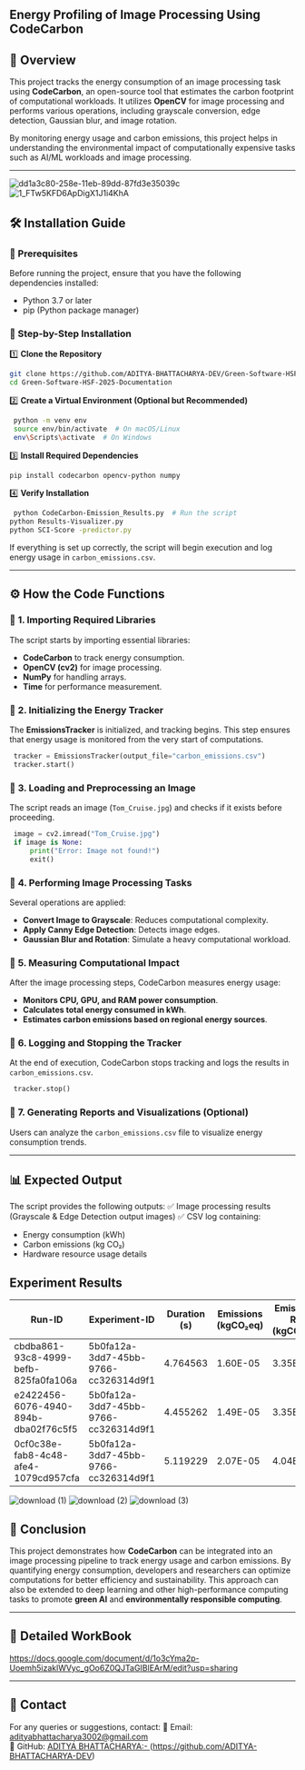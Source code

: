 ## Energy Profiling of Image Processing Using CodeCarbon

## 📌 Overview
This project tracks the energy consumption of an image processing task using **CodeCarbon**, an open-source tool that estimates the carbon footprint of computational workloads. It utilizes **OpenCV** for image processing and performs various operations, including grayscale conversion, edge detection, Gaussian blur, and image rotation.

By monitoring energy usage and carbon emissions, this project helps in understanding the environmental impact of computationally expensive tasks such as AI/ML workloads and image processing.

---

![dd1a3c80-258e-11eb-89dd-87fd3e35039c](https://github.com/user-attachments/assets/fd5ab1bc-a473-47a1-8f2d-f8de93a791c5)
![1_FTw5KFD6ApDigX1J1i4KhA](https://github.com/user-attachments/assets/57539772-34b4-4c49-b449-9d72bfe10e81)


## 🛠 Installation Guide

### 🔹 Prerequisites
Before running the project, ensure that you have the following dependencies installed:

- Python 3.7 or later
- pip (Python package manager)

### 🔹 Step-by-Step Installation

1️⃣ **Clone the Repository**
```bash
git clone https://github.com/ADITYA-BHATTACHARYA-DEV/Green-Software-HSF-2025-Documentation.git
cd Green-Software-HSF-2025-Documentation
```

2️⃣ **Create a Virtual Environment (Optional but Recommended)**
```bash
 python -m venv env
 source env/bin/activate  # On macOS/Linux
 env\Scripts\activate  # On Windows
```

3️⃣ **Install Required Dependencies**
```bash
pip install codecarbon opencv-python numpy

```

4️⃣ **Verify Installation**
```bash
 python CodeCarbon-Emission_Results.py  # Run the script
python Results-Visualizer.py
python SCI-Score -predictor.py
```
If everything is set up correctly, the script will begin execution and log energy usage in `carbon_emissions.csv`.

---

## ⚙️ How the Code Functions

### 🔸 **1. Importing Required Libraries**
The script starts by importing essential libraries:
- **CodeCarbon** to track energy consumption.
- **OpenCV (cv2)** for image processing.
- **NumPy** for handling arrays.
- **Time** for performance measurement.

### 🔸 **2. Initializing the Energy Tracker**
The **EmissionsTracker** is initialized, and tracking begins. This step ensures that energy usage is monitored from the very start of computations.
```python
 tracker = EmissionsTracker(output_file="carbon_emissions.csv")
 tracker.start()
```

### 🔸 **3. Loading and Preprocessing an Image**
The script reads an image (`Tom_Cruise.jpg`) and checks if it exists before proceeding.
```python
 image = cv2.imread("Tom_Cruise.jpg")
 if image is None:
     print("Error: Image not found!")
     exit()
```

### 🔸 **4. Performing Image Processing Tasks**
Several operations are applied:
- **Convert Image to Grayscale**: Reduces computational complexity.
- **Apply Canny Edge Detection**: Detects image edges.
- **Gaussian Blur and Rotation**: Simulate a heavy computational workload.

### 🔸 **5. Measuring Computational Impact**
After the image processing steps, CodeCarbon measures energy usage:
- **Monitors CPU, GPU, and RAM power consumption**.
- **Calculates total energy consumed in kWh**.
- **Estimates carbon emissions based on regional energy sources**.

### 🔸 **6. Logging and Stopping the Tracker**
At the end of execution, CodeCarbon stops tracking and logs the results in `carbon_emissions.csv`.
```python
 tracker.stop()
```

### 🔸 **7. Generating Reports and Visualizations (Optional)**
Users can analyze the `carbon_emissions.csv` file to visualize energy consumption trends.

---

## 📊 Expected Output
The script provides the following outputs:
✅ Image processing results (Grayscale & Edge Detection output images)
✅ CSV log containing:
- Energy consumption (kWh)
- Carbon emissions (kg CO₂)
- Hardware resource usage details

## Experiment Results

| Run-ID                                  | Experiment-ID                          | Duration (s) | Emissions (kgCO₂eq) | Emissions-Rate (kgCO₂eq/s) | CPU Power (W) | RAM Power (W) | CPU Energy (kWh) | RAM Energy (kWh) | Energy Consumed (kWh) |
|-----------------------------------------|---------------------------------------|-------------|---------------------|--------------------------|--------------|--------------|----------------|----------------|-------------------|
| cbdba861-93c8-4999-befb-825fa0fa106a   | 5b0fa12a-3dd7-45bb-9766-cc326314d9f1 | 4.764563    | 1.60E-05            | 3.35E-06                 | 42.5         | 0.110868     | 5.58E-05       | 1.45E-07       | 5.60E-05          |
| e2422456-6076-4940-894b-dba02f76c5f5   | 5b0fa12a-3dd7-45bb-9766-cc326314d9f1 | 4.455262    | 1.49E-05            | 3.35E-06                 | 42.5         | 0.111108     | 5.22E-05       | 1.36E-07       | 5.23E-05          |
| 0cf0c38e-fab8-4c48-afe4-1079cd957cfa   | 5b0fa12a-3dd7-45bb-9766-cc326314d9f1 | 5.119229    | 2.07E-05            | 4.04E-06                 | 42.5         | 0.114919     | 7.23E-05       | 1.94E-07       | 7.25E-05          |



![download (1)](https://github.com/user-attachments/assets/e0ececc2-9440-4cfd-9ef2-ca984f1ddd72)
![download (2)](https://github.com/user-attachments/assets/62aa3064-9584-4bd5-8ded-8e8451e61dac)
![download (3)](https://github.com/user-attachments/assets/dc1bb6f0-868a-41c5-b152-5100020684dd)



## 📝 Conclusion

This project demonstrates how **CodeCarbon** can be integrated into an image processing pipeline to track energy usage and carbon emissions. By quantifying energy consumption, developers and researchers can optimize computations for better efficiency and sustainability. This approach can also be extended to deep learning and other high-performance computing tasks to promote **green AI** and **environmentally responsible computing**.

---

## 🤝 Detailed WorkBook
https://docs.google.com/document/d/1o3cYma2p-Uoemh5izaklWVyc_gOo6Z0QJTaGIBlEArM/edit?usp=sharing

---

## 📧 Contact
For any queries or suggestions, contact:
📩 Email: adityabhattacharya3002@gmail.com  
📌 GitHub: [ADITYA BHATTACHARYA:- ]([https://github.com/ADITYA-BHATTACHARYA-DEV])(https://github.com/ADITYA-BHATTACHARYA-DEV)


